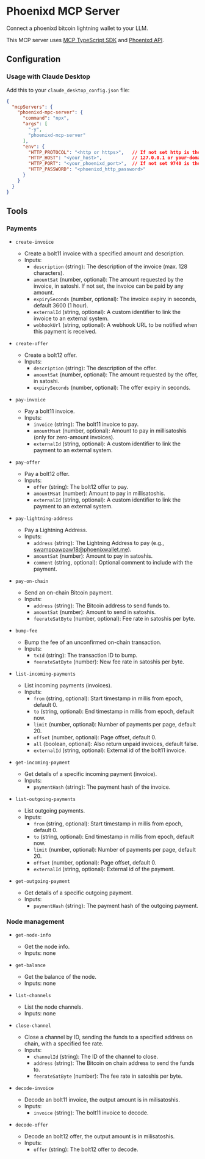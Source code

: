 # Phoenixd MCP Server

Connect a phoenixd bitcoin lightning wallet to your LLM.

This MCP server uses [MCP TypeScript SDK](https://github.com/modelcontextprotocol/typescript-sdk) and [Phoenixd API](https://phoenix.acinq.co/server/api).

## Configuration

### Usage with Claude Desktop

Add this to your `claude_desktop_config.json` file:

```json
{
  "mcpServers": {
    "phoenixd-mpc-server": {
      "command": "npx",
      "args": [
        "-y",
        "phoenixd-mcp-server"
      ],
      "env": {
        "HTTP_PROTOCOL": "<http or https>",   // If not set http is the default value.
        "HTTP_HOST": "<your_host>",           // 127.0.0.1 or your-domain.com
        "HTTP_PORT": "<your_phoenixd_port>",  // If not set 9740 is the default port.
        "HTTP_PASSWORD": "<phoenixd_http_password>"
      }
    }
  }
}
```

## Tools

### Payments

- `create-invoice`
  - Create a bolt11 invoice with a specified amount and description.
  - Inputs:
    - `description` (string): The description of the invoice (max. 128 characters).
    - `amountSat` (number, optional): The amount requested by the invoice, in satoshi. If not set, the invoice can be paid by any amount.
    - `expirySeconds` (number, optional): The invoice expiry in seconds, default 3600 (1 hour).
    - `externalId` (string, optional): A custom identifier to link the invoice to an external system.
    - `webhookUrl` (string, optional): A webhook URL to be notified when this payment is received.

- `create-offer`
  - Create a bolt12 offer.
  - Inputs:
    - `description` (string): The description of the offer.
    - `amountSat` (number, optional): The amount requested by the offer, in satoshi.
    - `expirySeconds` (number, optional): The offer expiry in seconds.

- `pay-invoice`
  - Pay a bolt11 invoice.
  - Inputs:
    - `invoice` (string): The bolt11 invoice to pay.
    - `amountMsat` (number, optional): Amount to pay in millisatoshis (only for zero-amount invoices).
    - `externalId` (string, optional): A custom identifier to link the payment to an external system.

- `pay-offer`
  - Pay a bolt12 offer.
  - Inputs:
    - `offer` (string): The bolt12 offer to pay.
    - `amountMsat` (number): Amount to pay in millisatoshis.
    - `externalId` (string, optional): A custom identifier to link the payment to an external system.

- `pay-lightning-address`
  - Pay a Lightning Address.
  - Inputs:
    - `address` (string): The Lightning Address to pay (e.g., swamppawpaw18@phoenixwallet.me).
    - `amountSat` (number): Amount to pay in satoshis.
    - `comment` (string, optional): Optional comment to include with the payment.

- `pay-on-chain`
  - Send an on-chain Bitcoin payment.
  - Inputs:
    - `address` (string): The Bitcoin address to send funds to.
    - `amountSat` (number): Amount to send in satoshis.
    - `feerateSatByte` (number, optional): Fee rate in satoshis per byte.

- `bump-fee`
  - Bump the fee of an unconfirmed on-chain transaction.
  - Inputs:
    - `txId` (string): The transaction ID to bump.
    - `feerateSatByte` (number): New fee rate in satoshis per byte.

- `list-incoming-payments`
  - List incoming payments (invoices).
  - Inputs:
    - `from` (string, optional): Start timestamp in millis from epoch, default 0.
    - `to` (string, optional): End timestamp in millis from epoch, default now.
    - `limit` (number, optional): Number of payments per page, default 20.
    - `offset` (number, optional): Page offset, default 0.
    - `all` (boolean, optional): Also return unpaid invoices, default false.
    - `externalId` (string, optional): External id of the bolt11 invoice.

- `get-incoming-payment`
  - Get details of a specific incoming payment (invoice).
  - Inputs:
    - `paymentHash` (string): The payment hash of the invoice.

- `list-outgoing-payments`
  - List outgoing payments.
  - Inputs:
    - `from` (string, optional): Start timestamp in millis from epoch, default 0.
    - `to` (string, optional): End timestamp in millis from epoch, default now.
    - `limit` (number, optional): Number of payments per page, default 20.
    - `offset` (number, optional): Page offset, default 0.
    - `externalId` (string, optional): External id of the payment.

- `get-outgoing-payment`
  - Get details of a specific outgoing payment.
  - Inputs:
    - `paymentHash` (string): The payment hash of the outgoing payment.

### Node management

- `get-node-info`
  - Get the node info.
  - Inputs: none

- `get-balance`
  - Get the balance of the node.
  - Inputs: none

- `list-channels`
  - List the node channels.
  - Inputs: none

- `close-channel`
  - Close a channel by ID, sending the funds to a specified address on chain, with a specified fee rate.
  - Inputs:
    - `channelId` (string): The ID of the channel to close.
    - `address` (string): The Bitcoin on chain address to send the funds to.
    - `feerateSatByte` (number): The fee rate in satoshis per byte.

- `decode-invoice`
  - Decode an bolt11 invoice, the output amount is in milisatoshis.
  - Inputs:
    - `invoice` (string): The bolt11 invoice to decode.

- `decode-offer`
  - Decode an bolt12 offer, the output amount is in milisatoshis.
  - Inputs:
    - `offer` (string): The bolt12 offer to decode.

